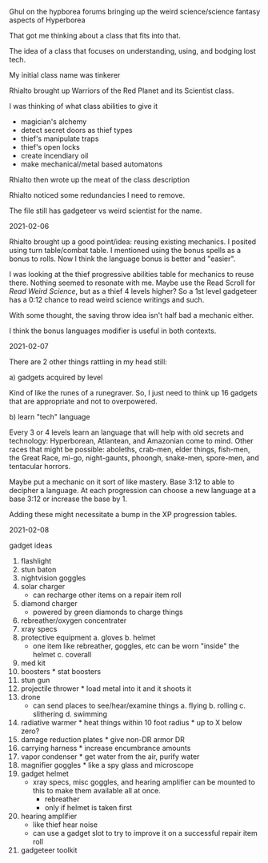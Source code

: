 Ghul on the hypborea forums bringing up the weird science/science fantasy aspects of Hyperborea

That got me thinking about a class that fits into that.

The idea of a class that focuses on understanding, using, and bodging lost tech.

My initial class name was tinkerer

Rhialto brought up Warriors of the Red Planet and its Scientist class.

I was thinking of what class abilities to give it

* magician's alchemy
* detect secret doors as thief types
* thief's manipulate traps
* thief's open locks
* create incendiary oil
* make mechanical/metal based automatons

Rhialto then wrote up the meat of the class description

Rhialto noticed some redundancies I need to remove.

The file still has gadgeteer vs weird scientist for the name.

2021-02-06

Rhialto brought up a good point/idea: reusing existing mechanics. I posited using turn table/combat table.
I mentioned using the bonus spells as a bonus to rolls. Now I think the language bonus is better and "easier".
  
I was looking at the thief progressive abilities table for mechanics to reuse there. Nothing seemed to resonate
with me. Maybe use the Read Scroll for *Read Weird Science*, but as a thief 4 levels higher? So a 1st level gadgeteer has a 0:12 chance to read weird science writings and such.

With some thought, the saving throw idea isn't half bad a mechanic either.

I think the bonus languages modifier is useful in both contexts.

2021-02-07

There are 2 other things rattling in my head still:

a) gadgets acquired by level

Kind of like the runes of a runegraver. So, I just need to think up 16 gadgets that are appropriate and not to overpowered.

b) learn "tech" language

Every 3 or 4 levels learn an language that will help with old secrets and technology: Hyperborean, Atlantean, and Amazonian come to mind. Other races that might be possible: aboleths, crab-men, elder things, fish-men, the Great Race, mi-go, night-gaunts, phoongh, snake-men, spore-men, and tentacular horrors.

Maybe put a mechanic on it sort of like mastery. Base 3:12 to able to decipher a language. At each progression can choose a new language at a base 3:12 or increase the base by 1.

Adding these might necessitate a bump in the XP progression tables.

2021-02-08

gadget ideas
  
  1. flashlight
  2. stun baton
  3. nightvision goggles
  4. solar charger
     * can recharge other items on a repair item roll
  5. diamond charger
     * powered by green diamonds to charge things
  6. rebreather/oxygen concentrater
  7. xray specs
  8. protective equipment
     a. gloves
     b. helmet
        * one item like rebreather, goggles, etc can
          be worn "inside" the helmet
     c. coverall
  9. med kit
  10. boosters
    * stat boosters
  11. stun gun
  12. projectile thrower
    * load metal into it and it shoots it
  13. drone
      * can send places to see/hear/examine things
        a. flying
        b. rolling
        c. slithering
        d. swimming
  14. radiative warmer
    * heat things within 10 foot radius
    * up to X below zero?
  15. damage reduction plates
    * give non-DR armor DR
  16. carrying harness
    * increase encumbrance amounts
  17. vapor condenser
    * get water from the air, purify water
  18. magnifier goggles
    * like a spy glass and microscope
  19. gadget helmet
        * xray specs, misc goggles, and hearing amplifier
          can be mounted to this to make them available all at once.
          * rebreather
          * only if helmet is taken first
  20. hearing amplifier
      * like thief hear noise
      * can use a gadget slot to try to improve it on a successful
        repair item roll
  21. gadgeteer toolkit
